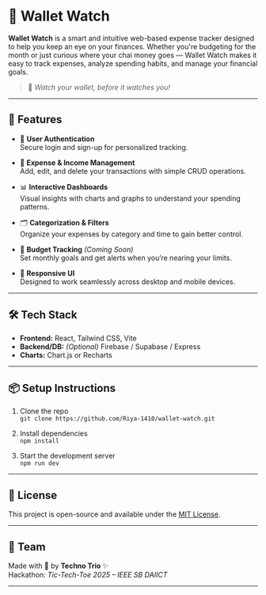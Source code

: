 # 💼 Wallet Watch

**Wallet Watch** is a smart and intuitive web-based expense tracker designed to help you keep an eye on your finances. Whether you're budgeting for the month or just curious where your chai money goes — Wallet Watch makes it easy to track expenses, analyze spending habits, and manage your financial goals.

> 👀 *Watch your wallet, before it watches you!*

---

## 🚀 Features

- 🔐 **User Authentication**\
  Secure login and sign-up for personalized tracking.

- 💸 **Expense & Income Management**\
  Add, edit, and delete your transactions with simple CRUD operations.

- 📊 **Interactive Dashboards**\
  Visual insights with charts and graphs to understand your spending patterns.

- 🗂️ **Categorization & Filters**\
  Organize your expenses by category and time to gain better control.

- 🧾 **Budget Tracking** *(Coming Soon)*\
  Set monthly goals and get alerts when you’re nearing your limits.

- 📱 **Responsive UI**\
  Designed to work seamlessly across desktop and mobile devices.

---

## 🛠️ Tech Stack

- **Frontend:** React, Tailwind CSS, Vite
- **Backend/DB:** *(Optional)* Firebase / Supabase / Express
- **Charts:** Chart.js or Recharts

---

## 📦 Setup Instructions

1. Clone the repo\
   `git clone https://github.com/Riya-1410/wallet-watch.git`

2. Install dependencies\
   `npm install`

3. Start the development server\
   `npm run dev`

---

## 📌 License

This project is open-source and available under the [MIT License](LICENSE).

---

## 🙌 Team

Made with 💙 by **Techno Trio** ✨\
Hackathon: *Tic-Tech-Toe 2025 – IEEE SB DAIICT*

---

